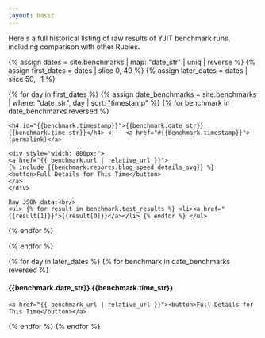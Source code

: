 ```yaml
---
layout: basic
---
```


Here's a full historical listing of raw results of YJIT benchmark runs, including comparison
with other Rubies.

{% assign dates = site.benchmarks | map: "date_str" | uniq | reverse %}
{% assign first_dates = dates | slice 0, 49 %}
{% assign later_dates = dates | slice 50, -1 %}

{% for day in first_dates %} <!-- <h3>{{ day }}</h3> -->
  {% assign date_benchmarks = site.benchmarks | where: "date_str", day | sort: "timestamp" %}
  {% for benchmark in date_benchmarks reversed %}

    <h4 id="{{benchmark.timestamp}}">{{benchmark.date_str}} {{benchmark.time_str}}</h4> <!-- <a href="#{{benchmark.timestamp}}">(permalink)</a>

    <div style="width: 800px;">
    <a href="{{ benchmark.url | relative_url }}">
    {% include {{benchmark.reports.blog_speed_details_svg}} %}
    <button>Full Details for This Time</button>
    </a>
    </div>

    Raw JSON data:<br/>
    <ul> {% for result in benchmark.test_results %} <li><a href="{{result[1]}}">{{result[0]}}</a></li> {% endfor %} </ul>
  {% endfor %}

{% endfor %}

{% for day in later_dates %}
  {% for benchmark in date_benchmarks reversed %}
    <h4 id="{{benchmark.timestamp}}">{{benchmark.date_str}} {{benchmark.time_str}}</h4>

    <a href="{{ benchmark_url | relative_url }}"><button>Full Details for This Time</button></a>
  {% endfor %}
{% endfor %}

